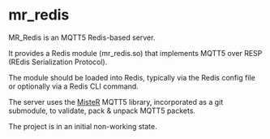 # mr_redis

MR_Redis is an MQTT5 Redis-based server.

It provides a Redis module (mr_redis.so) that implements MQTT5 over RESP (REdis Serialization Protocol).

The module should be loaded into Redis, typically via the Redis config file or optionally via a Redis CLI command.

The server uses the [MisteR](https://github.com/michaelplaing/MisteR) MQTT5 library, incorporated as a git submodule, to validate, pack & unpack MQTT5 packets.

The project is in an initial non-working state.
